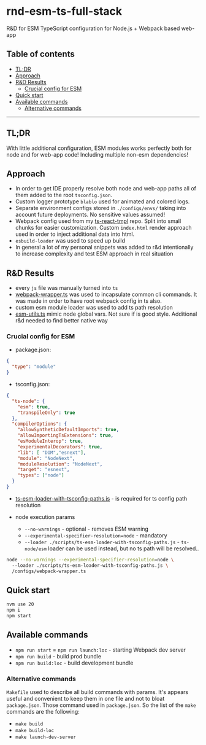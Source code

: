 # rnd-esm-ts-full-stack
R&amp;D for ESM TypeScript configuration for Node.js + Webpack based web-app

## Table of contents
- [TL;DR](#tldr)
- [Approach](#approach)
- [R&D Results](#rd-results)
  * [Crucial config for ESM](#crucial-config-for-esm)
- [Quick start](#quick-start)
- [Available commands](#available-commands)
  * [Alternative commands](#alternative-commands)
---

## TL;DR
With little additional configuration, ESM modules works perfectly both for node and for web-app code! Including multiple non-esm dependencies!

## Approach
- In order to get IDE properly resolve both node and web-app paths all of them added to the root `tsconfig.json`.
- Custom logger prototype `blablo` used for animated and colored logs.
- Separate environment configs stored in `./configs/envs/` taking into account future deployments. No sensitive values assumed!
- Webpack config used from my [ts-react-tmpl](https://github.com/oleksii-honchar/ts-react-tmpl) repo. Split into small chunks for easier customization. Custom `index.html` render approach used in order to inject additional data into html. 
- `esbuild-loader` was used to speed up build
- In general a lot of my personal snippets was added to r&d intentionally to increase complexity and test ESM approach in real situation

## R&D Results
- every `js` file was manually turned into `ts`
- [webpack-wrapper.ts](configs%2Fwebpack-wrapper.ts) was used to incapsulate common cli commands. It was made in order to have root webpack config in ts also.
- custom esm module loader was used to add ts path resolution
- [esm-utils.ts](scripts%2Fesm-utils.ts) mimic node global vars. Not sure if is good style. Additional r&d needed to find better native way

### Crucial config for ESM
- package.json:
```json
{
  "type": "module"
}
```
- tsconfig.json:
```json
{
  "ts-node": {
    "esm": true,
    "transpileOnly": true
  },
  "compilerOptions": {
    "allowSyntheticDefaultImports": true,
    "allowImportingTsExtensions": true,
    "esModuleInterop": true,
    "experimentalDecorators": true,
    "lib": [ "DOM","esnext"],
    "module": "NodeNext",
    "moduleResolution": "NodeNext",
    "target": "esnext",
    "types": ["node"]
  }
}
```
- [ts-esm-loader-with-tsconfig-paths.js](scripts%2Fts-esm-loader-with-tsconfig-paths.js) - is required for ts config path resolution

- node execution params
  - `--no-warnings` - optional - removes ESM warning
  - `--experimental-specifier-resolution=node` - mandatory
  - `--loader ./scripts/ts-esm-loader-with-tsconfig-paths.js` - `ts-node/esm` loader can be used instead, but no ts path will be resolved..
```bash
node --no-warnings --experimental-specifier-resolution=node \ 
  --loader ./scripts/ts-esm-loader-with-tsconfig-paths.js \
  /configs/webpack-wrapper.ts
```

## Quick start

```bash
nvm use 20
npm i
npm start
```
## Available commands

- `npm run start` = `npm run launch:loc` - starting Webpack dev server 
- `npm run build` - build prod bundle 
- `npm run build:loc` - build development bundle

### Alternative commands

`Makefile` used to describe all build commands with params. It's appears useful and convenient to keep them in one file and not to bloat `package.json`. Those command used in `package.json`. So the list of the `make` commands are the following:

- `make build`
- `make build-loc`
- `make launch-dev-server`
